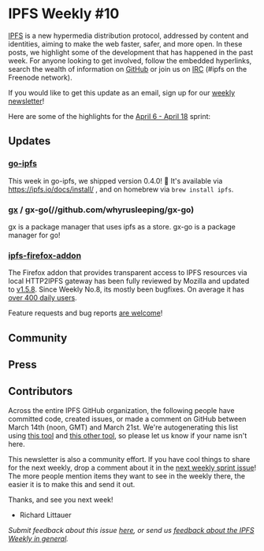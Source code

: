 # IPFS Weekly #10

[IPFS](//ipfs.io/) is a new hypermedia distribution protocol, addressed by content and identities, aiming to make the web faster, safer, and more open. In these posts, we highlight some of the development that has happened in the past week. For anyone looking to get involved, follow the embedded hyperlinks, search the wealth of information on [GitHub](//github.com/ipfs) or join us on [IRC](//webchat.freenode.net/?channels=ipfs) (#ipfs on the Freenode network).

If you would like to get this update as an email, sign up for our [weekly newsletter](//tinyletter.com/ipfsweekly)!

Here are some of the highlights for the [April 6 - April 18](//github.com/ipfs/pm/issues/101) sprint:

## Updates

### [go-ipfs](//github.com/ifps/go-ipfs)

This week in go-ipfs, we shipped version 0.4.0! :clap: It's available via https://ipfs.io/docs/install/ , and on homebrew via `brew install ipfs`.

### [gx](//github.com/whyrusleeping/gx) / gx-go(//github.com/whyrusleeping/gx-go)

gx is a package manager that uses ipfs as a store. gx-go is a package manager for go!

### [ipfs-firefox-addon](//github.com/lidel/ipfs-firefox-addon)

The Firefox addon that provides transparent access to IPFS resources via local HTTP2IPFS gateway has been fully reviewed by Mozilla and updated to [v1.5.8](https://addons.mozilla.org/en-US/firefox/addon/ipfs-gateway-redirect/versions/1.5.8). Since Weekly No.8, its mostly been bugfixes. On average it has [over 400 daily users](https://addons.mozilla.org/en-US/firefox/addon/ipfs-gateway-redirect/statistics/?last=365).

Feature requests and bug reports [are welcome](//github.com/lidel/ipfs-firefox-addon/issues)!

## Community

## Press

## Contributors

Across the entire IPFS GitHub organization, the following people have committed code, created issues, or made a comment on GitHub between March 14th (noon, GMT) and March 21st. We're autogenerating this list using [this tool](//github.com/ipfs/weekly/blob/master/tools/get_commits.py) and [this other tool](//github.com/richardlitt/name-your-contributors), so please let us know if your name isn't here.

This newsletter is also a community effort. If you have cool things to share for the next weekly, drop a comment about it in the [next weekly sprint issue](//github.com/ipfs/weekly/issues/)! The more people mention items they want to see in the weekly there, the easier it is to make this and send it out.

Thanks, and see you next week!

- Richard Littauer

_Submit feedback about this issue [here](//github.com/ipfs/weekly/issues/35), or send us [feedback about the IPFS Weekly in general](//github.com/ipfs/weekly/issues/7)._
